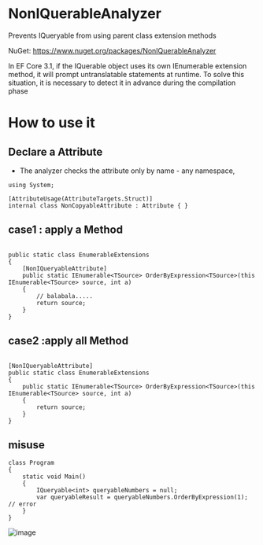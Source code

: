 # NonIQuerableAnalyzer
Prevents IQueryable from using parent class extension methods

NuGet: https://www.nuget.org/packages/NonIQuerableAnalyzer

In EF Core 3.1, if the IQuerable object uses its own IEnumerable extension method, it will prompt untranslatable statements at runtime. To solve this situation, it is necessary to detect it in advance during the compilation phase

# How to use it

## Declare a Attribute

- The analyzer checks the attribute only by name - any namespace,

```
using System;

[AttributeUsage(AttributeTargets.Struct)]
internal class NonCopyableAttribute : Attribute { }
```

## case1 : apply a Method

```

public static class EnumerableExtensions
{
    [NonIQueryableAttribute]
    public static IEnumerable<TSource> OrderByExpression<TSource>(this IEnumerable<TSource> source, int a)
    {
        // balabala.....
        return source;
    }
}
```

## case2 :apply all Method

```

[NonIQueryableAttribute]
public static class EnumerableExtensions
{
    public static IEnumerable<TSource> OrderByExpression<TSource>(this IEnumerable<TSource> source, int a)
    {
        return source;
    }
}
```



## misuse

```
class Program
{
    static void Main()
    {
        IQueryable<int> queryableNumbers = null;
        var queryableResult = queryableNumbers.OrderByExpression(1);  // error
    }
}
```

![image](https://github.com/HZ-GeLiang/NonIQuerableAnalyzer/assets/16562680/294bd349-8935-47af-98b5-2e7e8c46b744)


